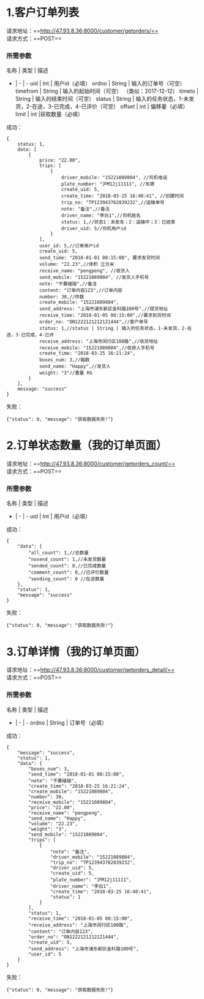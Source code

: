 # 1.客户订单列表
请求地址：==http://47.93.8.36:8000/customer/getorders/==  
请求方式：==POST==  


### 所需参数

名称 | 类型 | 描述
- | - | - 
uid | Int | 用户id（必填）
ordno | String | 输入的订单号（可空）
timefrom | String | 输入的起始时间（可空） （类似：2017-12-12）
timeto | String | 输入的结束时间（可空） 
status | String | 输入的任务状态，1-未发货，2-在途，3-已完成，4-已评价（可空） 
offset | int | 偏移量（必填） 
limit | int |获取数量（必填）

成功：
```
{
    status: 1,
    data: [
    	{
            price: "22.00",
            trips: [
                {
                    driver_mobile: "15221089804", //司机电话
                    plate_number: "沪M12j11111", //车牌
                    create_uid: 5,
                    create_time: "2018-03-25 16:40:41", //创建时间
                    trip_no: "TP123943762839232",//运输单号
                    note: "备注",//备注
                    driver_name: "李白1",//司机姓名
                    status: 1,//状态1：未发车；2：运输中；3：已结束
                    driver_uid: 5//司机用户id
                }
            ],
            user_id: 5,//订单用户id
            create_uid: 5,
            send_time: "2018-01-01 08:15:00", 要求发货时间
            volume: "22.23",//体积 立方米
            receive_name: "pengpeng", //收货人
            send_mobile: "15221089804", //发货人手机号
            note: "不要磕碰",//备注
            content: "订单内容123",//订单内容
            number: 30,//件数
            create_mobile: "15221089804",
            send_address: "上海市浦东新区金科路100号",//提货地址
            receive_time: "2018-01-05 08:15:00",//要求到货时间
            order_no: "ON1222121212121444",//客户单号
            status: 1,//status | String | 输入的任务状态，1-未发货，2-在途，3-已完成，4-已评
            receive_address: "上海市闵行区100路",//收货地址
            receive_mobile: "15221089804",//收获人手机号
            create_time: "2018-03-25 16:21:24",
            boxes_num: 3,//箱数
            send_name: "Happy",//发货人
            weight: "3"//重量 KG
    	}
    ],
    message: "success"
}
```

失败：

```
{"status": 0, "message": "获取数据失败!"}
```
# 2.订单状态数量（我的订单页面）
请求地址：==http://47.93.8.36:8000/customer/getorders_count/==  
请求方式：==POST==  


### 所需参数
名称 | 类型 | 描述
- | - | -
uid | Int | 用户id（必填）

成功：
```
{
    "data": {
        "all_count": 1,//总数量
        "nosend_count": 1,//未发货数量
        "sended_count": 0,//已完成数量
        "comment_count": 0,//已评价数量
        "sending_count": 0 //在途数量
    },
    "status": 1,
    "message": "success"
}
```

失败：

```
{"status": 0, "message": "获取数据失败!"}
```

# 3.订单详情（我的订单页面）
请求地址：==http://47.93.8.36:8000/customer/getorders_detail/==  
请求方式：==POST==  


### 所需参数
名称 | 类型 | 描述
- | - | - 
ordno | String | 订单号（必填）

成功：
```
{
    "message": "success",
    "status": 1,
    "data": {
        "boxes_num": 3,
        "send_time": "2018-01-01 08:15:00",
        "note": "不要磕碰",
        "create_time": "2018-03-25 16:21:24",
        "create_mobile": "15221089804",
        "number": 30,
        "receive_mobile": "15221089804",
        "price": "22.00",
        "receive_name": "pengpeng",
        "send_name": "Happy",
        "volume": "22.23",
        "weight": "3",
        "send_mobile": "15221089804",
        "trips": [
            {
                "note": "备注",
                "driver_mobile": "15221089804",
                "trip_no": "TP123943762839232",
                "driver_uid": 5,
                "create_uid": 5,
                "plate_number": "沪M12j11111",
                "driver_name": "李白1",
                "create_time": "2018-03-25 16:40:41",
                "status": 1
            }
        ],
        "status": 1,
        "receive_time": "2018-01-05 08:15:00",
        "receive_address": "上海市闵行区100路",
        "content": "订单内容123",
        "order_no": "ON1222121212121444",
        "create_uid": 5,
        "send_address": "上海市浦东新区金科路100号",
        "user_id": 5
    }
}
```

失败：

```
{"status": 0, "message": "获取数据失败!"}
```